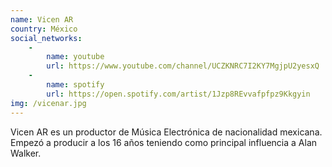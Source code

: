 ```yaml
---
name: Vicen AR
country: México
social_networks: 
    -
        name: youtube
        url: https://www.youtube.com/channel/UCZKNRC7I2KY7MgjpU2yesxQ
    -
        name: spotify
        url: https://open.spotify.com/artist/1Jzp8REvvafpfpz9Kkgyin
img: /vicenar.jpg
---
```

Vicen AR  es un productor de Música Electrónica de nacionalidad mexicana. Empezó a producir a los 16 años teniendo como principal influencia a Alan Walker.